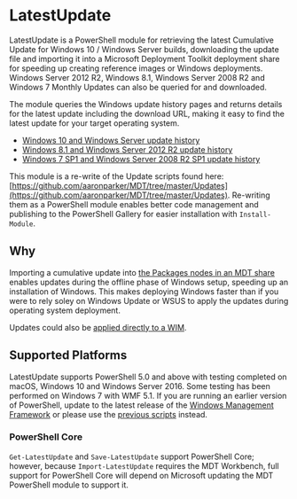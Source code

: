# LatestUpdate

LatestUpdate is a PowerShell module for retrieving the latest Cumulative Update for Windows 10 / Windows Server builds, downloading the update file and importing it into a Microsoft Deployment Toolkit deployment share for speeding up creating reference images or Windows deployments. Windows Server 2012 R2, Windows 8.1, Windows Server 2008 R2 and Windows 7 Monthly Updates can also be queried for and downloaded.

The module queries the Windows update history pages and returns details for the latest update including the download URL, making it easy to find the latest update for your target operating system.

* [Windows 10 and Windows Server update history](https://support.microsoft.com/en-au/help/4043454)
* [Windows 8.1 and Windows Server 2012 R2 update history](https://support.microsoft.com/en-us/help/4009470)
* [Windows 7 SP1 and Windows Server 2008 R2 SP1 update history](https://support.microsoft.com/en-au/help/4009469)

This module is a re-write of the Update scripts found here: [https://github.com/aaronparker/MDT/tree/master/Updates](https://github.com/aaronparker/MDT/tree/master/Updates). Re-writing them as a PowerShell module enables better code management and publishing to the PowerShell Gallery for easier installation with `Install-Module`.

## Why

Importing a cumulative update into [the Packages nodes in an MDT share](https://docs.microsoft.com/en-us/sccm/mdt/use-the-mdt#ConfiguringPackagesintheDeploymentWorkbench) enables updates during the offline phase of Windows setup, speeding up an installation of Windows. This makes deploying Windows faster than if you were to rely soley on Windows Update or WSUS to apply the updates during operating system deployment.

Updates could also be [applied directly to a WIM](https://docs.microsoft.com/en-us/windows-hardware/manufacture/desktop/dism-operating-system-package-servicing-command-line-options).

## Supported Platforms

LatestUpdate supports PowerShell 5.0 and above with testing completed on macOS, Windows 10 and Windows Server 2016. Some testing has been performed on Windows 7 with WMF 5.1. If you are running an earlier version of PowerShell, update to the latest release of the [Windows Management Framework](https://docs.microsoft.com/en-us/powershell/wmf/readme) or please use the [previous scripts](https://github.com/aaronparker/MDT/tree/master/Updates) instead.

### PowerShell Core

`Get-LatestUpdate` and `Save-LatestUpdate` support PowerShell Core; however, because `Import-LatestUpdate` requires the MDT Workbench, full support for PowerShell Core will depend on Microsoft updating the MDT PowerShell module to support it.